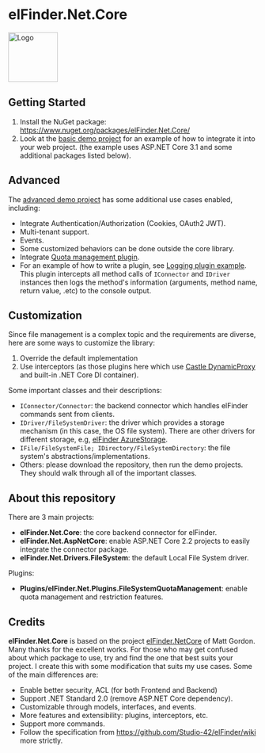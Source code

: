 # elFinder.Net.Core
<img src="https://raw.githubusercontent.com/trannamtrung1st/elFinder.Net.Core/main/Assets/logo.png" alt="Logo" width="100px" />

## Getting Started
1. Install the NuGet package: https://www.nuget.org/packages/elFinder.Net.Core/
2. Look at the [basic demo project](https://github.com/trannamtrung1st/elFinder.Net.Core/tree/main/elFinder.Net.Core/Demos/elFinder.Net.Demo31) for an example of how to integrate it into your web project. (the example uses ASP.NET Core 3.1 and some additional packages listed below).

## Advanced
The [advanced demo project](https://github.com/trannamtrung1st/elFinder.Net.Core/tree/main/elFinder.Net.Core/Demos/elFinder.Net.AdvancedDemo) has some additional use cases enabled, including:
- Integrate Authentication/Authorization (Cookies, OAuth2 JWT).
- Multi-tenant support.
- Events.
- Some customized behaviors can be done outside the core library.
- Integrate [Quota management plugin](https://github.com/trannamtrung1st/elFinder.Net.Core/tree/main/elFinder.Net.Core/Plugins/elFinder.Net.Plugins.FileSystemQuotaManagement).
- For an example of how to write a plugin, see [Logging plugin example](https://github.com/trannamtrung1st/elFinder.Net.Core/tree/main/elFinder.Net.Core/Plugins/elFinder.Net.Plugins.LoggingExample). 
This plugin intercepts all method calls of `IConnector` and `IDriver` instances then logs the method's information (arguments, method name, return value, .etc) to the console output.

## Customization
Since file management is a complex topic and the requirements are diverse, here are some ways to customize the library:
1. Override the default implementation
2. Use interceptors (as those plugins here which use [Castle DynamicProxy](http://www.castleproject.org/projects/dynamicproxy/) and built-in .NET Core DI container).

Some important classes and their descriptions:
- `IConnector/Connector`: the backend connector which handles elFinder commands sent from clients.
- `IDriver/FileSystemDriver`: the driver which provides a storage mechanism (in this case, the OS file system). 
There are other drivers for different storage, e.g, [elFinder AzureStorage](https://github.com/fsmirne/elFinder.NetCore.AzureStorage).
- `IFile/FileSystemFile; IDirectory/FileSystemDirectory`: the file system's abstractions/implementations.
- Others: please download the repository, then run the demo projects. They should walk through all of the important classes.

## About this repository  
There are 3 main projects:
- **elFinder.Net.Core**: the core backend connector for elFinder.
- **elFinder.Net.AspNetCore**: enable ASP.NET Core 2.2 projects to easily integrate the connector package.
- **elFinder.Net.Drivers.FileSystem**: the default Local File System driver.

Plugins:
- **Plugins/elFinder.Net.Plugins.FileSystemQuotaManagement**: enable quota management and restriction features.

## Credits
**elFinder.Net.Core** is based on the project [elFinder.NetCore](https://github.com/gordon-matt/elFinder.NetCore) of Matt Gordon. Many thanks for the excellent works.
For those who may get confused about which package to use, try and find the one that best suits your project.
I create this with some modification that suits my use cases. Some of the main differences are:
- Enable better security, ACL (for both Frontend and Backend) 
- Support .NET Standard 2.0 (remove ASP.NET Core dependency).
- Customizable through models, interfaces, and events.
- More features and extensibility: plugins, interceptors, etc.
- Support more commands.
- Follow the specification from https://github.com/Studio-42/elFinder/wiki more strictly.
